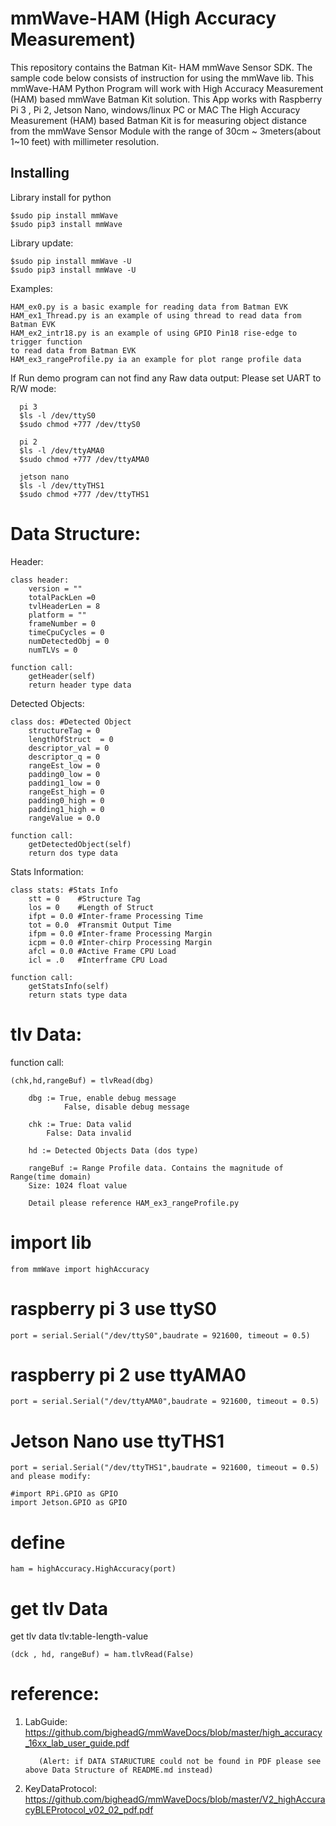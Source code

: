 # mmWave-HAM (High Accuracy Measurement)
This repository contains the Batman Kit- HAM mmWave Sensor SDK. 
The sample code below consists of instruction for using the mmWave lib.
This mmWave-HAM Python Program will work with High Accuracy Measurement (HAM) based mmWave Batman Kit solution.
This App works with Raspberry Pi 3 , Pi 2, Jetson Nano, windows/linux PC or MAC 
The High Accuracy Measurement (HAM) based Batman Kit is for measuring object distance 
from the mmWave Sensor Module with the range of 30cm ~ 3meters(about 1~10 feet) 
with millimeter resolution.

## Installing

Library install for python

	$sudo pip install mmWave
	$sudo pip3 install mmWave

Library update:

	$sudo pip install mmWave -U
	$sudo pip3 install mmWave -U

Examples:

	HAM_ex0.py is a basic example for reading data from Batman EVK
 	HAM_ex1_Thread.py is an example of using thread to read data from Batman EVK
 	HAM_ex2_intr18.py is an example of using GPIO Pin18 rise-edge to trigger function
	to read data from Batman EVK
	HAM_ex3_rangeProfile.py ia an example for plot range profile data

If Run demo program can not find any Raw data output:
      Please set UART to R/W mode: 
      
      pi 3
      $ls -l /dev/ttyS0
      $sudo chmod +777 /dev/ttyS0
      
      pi 2 
      $ls -l /dev/ttyAMA0
      $sudo chmod +777 /dev/ttyAMA0
      
      jetson nano
      $ls -l /dev/ttyTHS1
      $sudo chmod +777 /dev/ttyTHS1

# Data Structure:

Header:

	class header: 
		version = ""
		totalPackLen =0
		tvlHeaderLen = 8
		platform = ""
		frameNumber = 0
		timeCpuCycles = 0
		numDetectedObj = 0
		numTLVs = 0
		
	function call: 
		getHeader(self)
		return header type data
				
Detected Objects:

	class dos: #Detected Object
		structureTag = 0
		lengthOfStruct  = 0 
		descriptor_val = 0
		descriptor_q = 0
		rangeEst_low = 0
		padding0_low = 0
		padding1_low = 0
		rangeEst_high = 0
		padding0_high = 0
		padding1_high = 0
		rangeValue = 0.0
	
	function call:
		getDetectedObject(self)
		return dos type data

Stats Information:

	class stats: #Stats Info
		stt = 0    #Structure Tag
		los = 0    #Length of Struct
		ifpt = 0.0 #Inter-frame Processing Time
		tot = 0.0  #Transmit Output Time
		ifpm = 0.0 #Inter-frame Processing Margin
		icpm = 0.0 #Inter-chirp Processing Margin
		afcl = 0.0 #Active Frame CPU Load
		icl = .0   #Interframe CPU Load

	function call: 
		getStatsInfo(self)
		return stats type data
				
# tlv Data:
function call:

	(chk,hd,rangeBuf) = tlvRead(dbg)

		dbg := True, enable debug message
	       		False, disable debug message
         
		chk := True: Data valid
		   	False: Data invalid
		   
		hd := Detected Objects Data (dos type)
	
		rangeBuf := Range Profile data. Contains the magnitude of Range(time domain)
		Size: 1024 float value
		
		Detail please reference HAM_ex3_rangeProfile.py


# import lib

	from mmWave import highAccuracy

# raspberry pi 3 use ttyS0
	port = serial.Serial("/dev/ttyS0",baudrate = 921600, timeout = 0.5)

# raspberry pi 2 use ttyAMA0
	port = serial.Serial("/dev/ttyAMA0",baudrate = 921600, timeout = 0.5)
	
# Jetson Nano use ttyTHS1
	port = serial.Serial("/dev/ttyTHS1",baudrate = 921600, timeout = 0.5)
	and please modify: 
	
	#import RPi.GPIO as GPIO
	import Jetson.GPIO as GPIO
	
# define 
	ham = highAccuracy.HighAccuracy(port)

# get tlv Data
get tlv data tlv:table-length-value
	
	(dck , hd, rangeBuf) = ham.tlvRead(False)

# reference:

1. LabGuide: https://github.com/bigheadG/mmWaveDocs/blob/master/high_accuracy_16xx_lab_user_guide.pdf

          (Alert: if DATA STARUCTURE could not be found in PDF please see above Data Structure of README.md instead)

2. KeyDataProtocol: https://github.com/bigheadG/mmWaveDocs/blob/master/V2_highAccuracyBLEProtocol_v02_02_pdf.pdf
